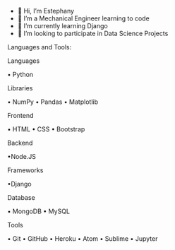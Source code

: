 - 👋 Hi, I’m Estephany
- 👀 I’m a Mechanical Engineer learning to code
- 🌱 I’m currently learning Django
- 💞️ I’m looking to participate in Data Science Projects

<!---
Estephany11/Estephany11 is a ✨ special ✨ repository because its `README.md` (this file) appears on your GitHub profile.
You can click the Preview link to take a look at your changes.
--->

Languages and Tools:

Languages

• Python 


Libraries

• NumPy • Pandas •  Matplotlib


Frontend

• HTML • CSS • Bootstrap


Backend

•Node.JS 


Frameworks

•Django  


Database

• MongoDB • MySQL


Tools

• Git • GitHub • Heroku • Atom • Sublime • Jupyter 
